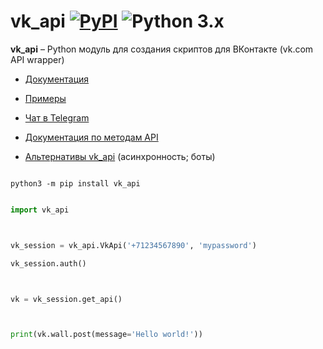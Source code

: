 # vk_api [![PyPI](https://img.shields.io/pypi/v/vk_api.svg)](https://pypi.org/project/vk_api/) ![Python 3.x](https://img.shields.io/pypi/pyversions/vk_api.svg)
**vk_api** – Python модуль для создания скриптов для ВКонтакте (vk.com API wrapper)

* [Документация](https://vk-api.readthedocs.io/en/latest/)
* [Примеры](./examples)
* [Чат в Telegram](https://t.me/python273_vk_api)
* [Документация по методам API](https://vk.com/dev/methods)
* [Альтернативы vk_api](https://github.com/python273/vk_api/issues/356) (асинхронность; боты)

```
python3 -m pip install vk_api
```

```python
import vk_api

vk_session = vk_api.VkApi('+71234567890', 'mypassword')
vk_session.auth()

vk = vk_session.get_api()

print(vk.wall.post(message='Hello world!'))
```
